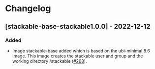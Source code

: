# Changelog

## [stackable-base-stackable1.0.0] - 2022-12-12

### Added

- Image stackable-base added which is based on the ubi-minimal:8.6 image. This
  image creates the stackable user and group and the working directory
  /stackable ([#268]).

[#268]: https://github.com/stackabletech/docker-images/pull/268
